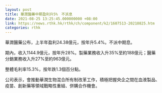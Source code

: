 ```yaml
---
layout: post
title: 華潤醫藥中期盈利升5%　不派息
date: 2021-08-25 13:25:45.000000000 +08:00
link: https://news.rthk.hk/rthk/ch/component/k2/1607513-20210825.htm
categories: rthk
---
```


華潤醫藥公布，上半年盈利24.38億元，按年升5.4%。不派中期息。

期內，收入1144.9億元，按年升28%。製藥業務收入升35%至約188億元；醫藥分銷業務收入升27%至約963億元。

整體毛利率15.3%，按年跌1.3個百分點。

公司表示，會推動華潤生物混合所有制改革工作，積極把握央企之間在血液製品、疫苗、創新藥等領域戰略性重組、併購合作機會。
